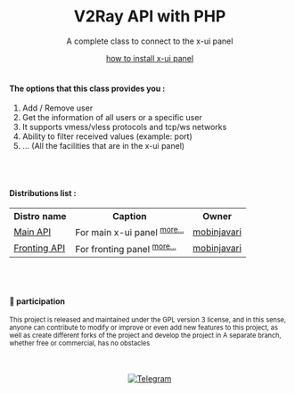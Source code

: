 <div align="center">
  <h1>V2Ray API with PHP</h1>
  <p>A complete class to connect to the x-ui panel</p>
  <p><a href="documents/install">how to install x-ui panel</a><br><br>
</div>

<div align="left">
  <h4>The options that this class provides you :</h4>
  <ol>
    <li>Add / Remove user</li>
    <li>Get the information of all users or a specific user</li>
    <li>It supports vmess/vless protocols and tcp/ws networks</li>
    <li>Ability to filter received values (example: port)</li>
    <li>... (All the facilities that are in the x-ui panel)</li>
  </ol>
</div><br><br>

<div>
    <h4>Distributions list :</h4>
    <table>
        <tr>
            <th>Distro name</th>
            <th>Caption</th>
            <th>Owner</th>
        </tr>
        <tr>
            <td><a href="class/xui_api.php">Main API</a></td>
            <td>For main x-ui panel <sup><a href="documents/example/xui_api.md">more...</a></sup></td>
            <td><a href="https://github.com/mobinjavari">mobinjavari</a></td>
        </tr>
        <tr>
            <td><a href="class/xui_fronting_api.php">Fronting API</a></td>
            <td>For fronting panel <sup><a href="documents/example/xui_api.md">more...</a></sup></td>
            <td><a href="https://github.com/mobinjavari">mobinjavari</a></td>
        </tr>
    </table>
</div><br><br>

<div>
    <h4>🤝 participation</h4>
    <p><sub>This project is released and maintained under the GPL version 3 license, and in this sense, anyone can contribute to modify or improve or even add new features to this project, as well as create different forks of the project and develop the project in A separate branch, whether free or commercial, has no obstacles</sub></p>
</div><br><br>

<div align="center">
      <a href="https://t.me/mobinjavari" title="Telegram"><img alt="Telegram" src="https://img.shields.io/badge/-Telegram-252932?labelColor=4C8EDA&style=flat&logo=Telegram&logoColor=20232A"></a>
</div>
